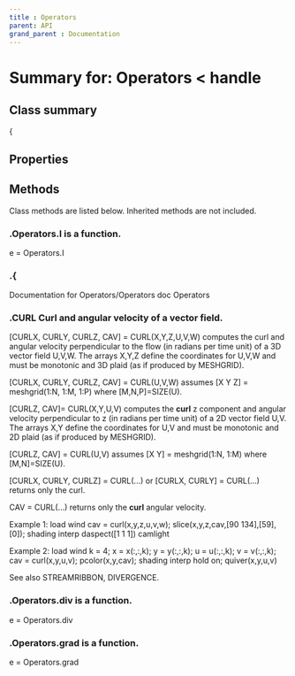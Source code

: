 ```yaml
---
title : Operators
parent: API
grand_parent : Documentation
---
```

# Summary for: **Operators**  < handle

## Class summary

{

## Properties


## Methods

Class methods are listed below. Inherited methods are not included.

### .Operators.**I** is a function.
e = Operators.I

### .{
Documentation for Operators/Operators
doc Operators

### .CURL  Curl and angular velocity of a vector field.
[CURLX, CURLY, CURLZ, CAV] = CURL(X,Y,Z,U,V,W) computes the
curl and angular velocity perpendicular to the flow (in radians
per time unit) of a 3D vector field U,V,W. The arrays X,Y,Z
define the coordinates for U,V,W and must be monotonic and 3D
plaid (as if produced by MESHGRID).

[CURLX, CURLY, CURLZ, CAV] = CURL(U,V,W) assumes
[X Y Z] = meshgrid(1:N, 1:M, 1:P) where [M,N,P]=SIZE(U).

[CURLZ, CAV]= CURL(X,Y,U,V) computes the **curl** z component and
angular velocity perpendicular to z (in radians per time unit)
of a 2D vector field U,V. The arrays X,Y define the
coordinates for U,V and must be monotonic and 2D plaid (as if
produced by MESHGRID).

[CURLZ, CAV] = CURL(U,V) assumes
[X Y] = meshgrid(1:N, 1:M) where [M,N]=SIZE(U).

[CURLX, CURLY, CURLZ] = CURL(...) or
[CURLX, CURLY] = CURL(...) returns only the curl.

CAV = CURL(...) returns only the **curl** angular velocity.

Example 1:
load wind
cav = curl(x,y,z,u,v,w);
slice(x,y,z,cav,[90 134],[59],[0]); shading interp
daspect([1 1 1])
camlight

Example 2:
load wind
k = 4;
x = x(:,:,k); y = y(:,:,k); u = u(:,:,k); v = v(:,:,k);
cav = curl(x,y,u,v);
pcolor(x,y,cav); shading interp
hold on; quiver(x,y,u,v)

See also STREAMRIBBON, DIVERGENCE.

### .Operators.**div** is a function.
e = Operators.div

### .Operators.**grad** is a function.
e = Operators.grad



